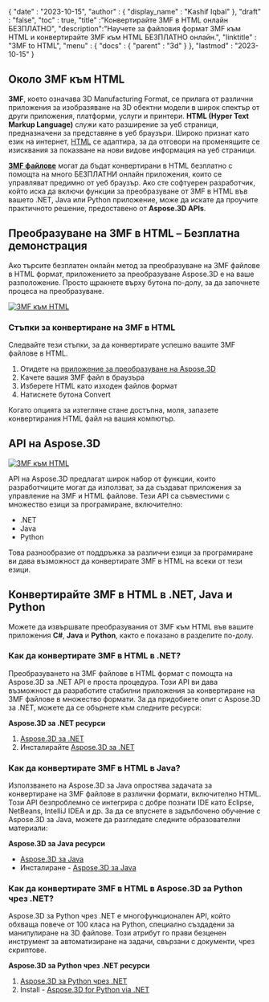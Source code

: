 {
  "date" : "2023-10-15",
  "author" : {
    "display_name" : "Kashif Iqbal"
},
  "draft" : "false",
  "toc" : true,
  "title" :"Конвертирайте 3MF в HTML онлайн БЕЗПЛАТНО",
  "description":"Научете за файловия формат 3MF към HTML и конвертирайте 3MF към HTML БЕЗПЛАТНО онлайн.",
  "linktitle" : "3MF to HTML",
  "menu" : {
    "docs" : {
      "parent" : "3d"
}
},
  "lastmod" : "2023-10-15"
}

## Около 3MF към HTML

**3MF**, което означава 3D Manufacturing Format, се прилага от различни приложения за изобразяване на 3D обектни модели в широк спектър от други приложения, платформи, услуги и принтери. **HTML (Hyper Text Markup Language)** служи като разширение за уеб страници, предназначени за представяне в уеб браузъри. Широко признат като език на интернет, [HTML](/bg/web/html/) се адаптира, за да отговори на променящите се изисквания за показване на нови видове информация на уеб страници.

**[3MF файлове](/bg/3d/3mf/)** могат да бъдат конвертирани в HTML безплатно с помощта на много БЕЗПЛАТНИ онлайн приложения, които се управляват предимно от уеб браузър. Ако сте софтуерен разработчик, който иска да включи функции за преобразуване от 3MF в HTML във вашето .NET, Java или Python приложение, може да искате да проучите практичното решение, предоставено от **Aspose.3D APIs**.

## Преобразуване на 3MF в HTML – Безплатна демонстрация

Ако търсите безплатен онлайн метод за преобразуване на 3MF файлове в HTML формат, приложението за преобразуване Aspose.3D е на ваше разположение. Просто щракнете върху бутона по-долу, за да започнете процеса на преобразуване.

[![3MF към HTML](../3mf-to-html.png)](https://products.aspose.app/3d/conversion/3mf-to-html)

### Стъпки за конвертиране на 3MF в HTML

Следвайте тези стъпки, за да конвертирате успешно вашите 3MF файлове в HTML.

1. Отидете на [приложение за преобразуване на Aspose.3D](https://products.aspose.app/3d/conversion/3mf-to-html)
1. Качете вашия 3MF файл в браузъра
1. Изберете HTML като изходен файлов формат
1. Натиснете бутона Convert

Когато опцията за изтегляне стане достъпна, моля, запазете конвертирания HTML файл на вашия компютър.

## API на Aspose.3D

[![3MF към HTML](../try-aspose-3d.png)](https://products.aspose.com/3d/)

API на Aspose.3D предлагат широк набор от функции, които разработчиците могат да използват, за да създават приложения за управление на 3MF и HTML файлове. Тези API са съвместими с множество езици за програмиране, включително:

* .NET
* Java
* Python

Това разнообразие от поддръжка за различни езици за програмиране ви дава възможност да конвертирате 3MF в HTML на всеки от тези езици.

## Конвертирайте 3MF в HTML в .NET, Java и Python

Можете да извършвате преобразувания от 3MF към HTML във вашите приложения **C#**, **Java** и **Python**, както е показано в разделите по-долу.

### Как да конвертирате 3MF в HTML в .NET?

Преобразуването на 3MF файлове в HTML формат с помощта на Aspose.3D за .NET API е проста процедура. Този API ви дава възможност да разработите стабилни приложения за конвертиране на 3MF файлове в множество формати. За да придобиете опит с Aspose.3D за .NET, можете да се обърнете към следните ресурси:

**Aspose.3D за .NET ресурси**

1. [Aspose.3D за .NET](https://products.aspose.com/3d/net/)
1. Инсталирайте [Aspose.3D за .NET](https://docs.aspose.com/3d/net/installation/)

### Как да конвертирате 3MF в HTML в Java?

Използването на Aspose.3D за Java опростява задачата за конвертиране на 3MF файлове в различни формати, включително HTML. Този API безпроблемно се интегрира с добре познати IDE като Eclipse, NetBeans, IntelliJ IDEA и др. За да се впуснете в задълбочено обучение с Aspose.3D за Java, можете да разгледате следните образователни материали:

**Aspose.3D за Java ресурси**

* [Aspose.3D за Java](https://products.aspose.com/3d/java/)
* Инсталиране - [Aspose.3D за Java](https://docs.aspose.com/3d/java/installation/)

### Как да конвертирате 3MF в HTML в Aspose.3D за Python чрез .NET?

Aspose.3D за Python чрез .NET е многофункционален API, който обхваща повече от 100 класа на Python, специално създадени за манипулиране на 3D файлове. Този атрибут го прави безценен инструмент за автоматизиране на задачи, свързани с документи, чрез скриптове.

**Aspose.3D за Python чрез .NET ресурси**

1. [Aspose.3D за Python чрез .NET](https://products.aspose.com/3d/python-net/)
1. Install - [Aspose.3D for Python via .NET](https://releases.aspose.com/3d/python-net/)
